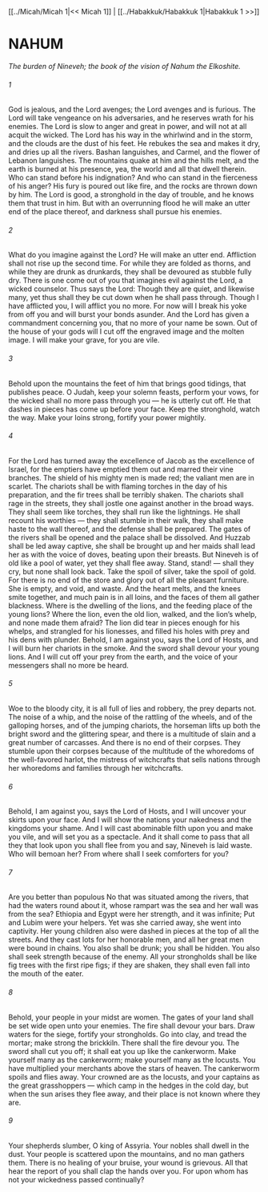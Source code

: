 [[../Micah/Micah 1|<< Micah 1]]  |  [[../Habakkuk/Habakkuk 1|Habakkuk 1 >>]]

# NAHUM

*The burden of Nineveh; the book of the vision of Nahum the Elkoshite.*

###### 1
God is jealous, and the Lord avenges; the Lord avenges and is furious. The Lord will take vengeance on his adversaries, and he reserves wrath for his enemies. The Lord is slow to anger and great in power, and will not at all acquit the wicked. The Lord has his way in the whirlwind and in the storm, and the clouds are the dust of his feet. He rebukes the sea and makes it dry, and dries up all the rivers. Bashan languishes, and Carmel, and the flower of Lebanon languishes. The mountains quake at him and the hills melt, and the earth is burned at his presence, yea, the world and all that dwell therein. Who can stand before his indignation? And who can stand in the fierceness of his anger? His fury is poured out like fire, and the rocks are thrown down by him. The Lord is good, a stronghold in the day of trouble, and he knows them that trust in him. But with an overrunning flood he will make an utter end of the place thereof, and darkness shall pursue his enemies.

###### 2
What do you imagine against the Lord? He will make an utter end. Affliction shall not rise up the second time. For while they are folded as thorns, and while they are drunk as drunkards, they shall be devoured as stubble fully dry. There is one come out of you that imagines evil against the Lord, a wicked counselor. Thus says the Lord: Though they are quiet, and likewise many, yet thus shall they be cut down when he shall pass through. Though I have afflicted you, I will afflict you no more. For now will I break his yoke from off you and will burst your bonds asunder. And the Lord has given a commandment concerning you, that no more of your name be sown. Out of the house of your gods will I cut off the engraved image and the molten image. I will make your grave, for you are vile.

###### 3
Behold upon the mountains the feet of him that brings good tidings, that publishes peace. O Judah, keep your solemn feasts, perform your vows, for the wicked shall no more pass through you — he is utterly cut off. He that dashes in pieces has come up before your face. Keep the stronghold, watch the way. Make your loins strong, fortify your power mightily.

###### 4
For the Lord has turned away the excellence of Jacob as the excellence of Israel, for the emptiers have emptied them out and marred their vine branches. The shield of his mighty men is made red; the valiant men are in scarlet. The chariots shall be with flaming torches in the day of his preparation, and the fir trees shall be terribly shaken. The chariots shall rage in the streets, they shall jostle one against another in the broad ways. They shall seem like torches, they shall run like the lightnings. He shall recount his worthies — they shall stumble in their walk, they shall make haste to the wall thereof, and the defense shall be prepared. The gates of the rivers shall be opened and the palace shall be dissolved. And Huzzab shall be led away captive, she shall be brought up and her maids shall lead her as with the voice of doves, beating upon their breasts. But Nineveh is of old like a pool of water, yet they shall flee away. Stand, stand! — shall they cry, but none shall look back. Take the spoil of silver, take the spoil of gold. For there is no end of the store and glory out of all the pleasant furniture. She is empty, and void, and waste. And the heart melts, and the knees smite together, and much pain is in all loins, and the faces of them all gather blackness. Where is the dwelling of the lions, and the feeding place of the young lions? Where the lion, even the old lion, walked, and the lion’s whelp, and none made them afraid? The lion did tear in pieces enough for his whelps, and strangled for his lionesses, and filled his holes with prey and his dens with plunder. Behold, I am against you, says the Lord of Hosts, and I will burn her chariots in the smoke. And the sword shall devour your young lions. And I will cut off your prey from the earth, and the voice of your messengers shall no more be heard.

###### 5
Woe to the bloody city, it is all full of lies and robbery, the prey departs not. The noise of a whip, and the noise of the rattling of the wheels, and of the galloping horses, and of the jumping chariots, the horseman lifts up both the bright sword and the glittering spear, and there is a multitude of slain and a great number of carcasses. And there is no end of their corpses. They stumble upon their corpses because of the multitude of the whoredoms of the well-favored harlot, the mistress of witchcrafts that sells nations through her whoredoms and families through her witchcrafts.

###### 6
Behold, I am against you, says the Lord of Hosts, and I will uncover your skirts upon your face. And I will show the nations your nakedness and the kingdoms your shame. And I will cast abominable filth upon you and make you vile, and will set you as a spectacle. And it shall come to pass that all they that look upon you shall flee from you and say, Nineveh is laid waste. Who will bemoan her? From where shall I seek comforters for you?

###### 7
Are you better than populous No that was situated among the rivers, that had the waters round about it, whose rampart was the sea and her wall was from the sea? Ethiopia and Egypt were her strength, and it was infinite; Put and Lubim were your helpers. Yet was she carried away, she went into captivity. Her young children also were dashed in pieces at the top of all the streets. And they cast lots for her honorable men, and all her great men were bound in chains. You also shall be drunk; you shall be hidden. You also shall seek strength because of the enemy. All your strongholds shall be like fig trees with the first ripe figs; if they are shaken, they shall even fall into the mouth of the eater.

###### 8
Behold, your people in your midst are women. The gates of your land shall be set wide open unto your enemies. The fire shall devour your bars. Draw waters for the siege, fortify your strongholds. Go into clay, and tread the mortar; make strong the brickkiln. There shall the fire devour you. The sword shall cut you off; it shall eat you up like the cankerworm. Make yourself many as the cankerworm; make yourself many as the locusts. You have multiplied your merchants above the stars of heaven. The cankerworm spoils and flies away. Your crowned are as the locusts, and your captains as the great grasshoppers — which camp in the hedges in the cold day, but when the sun arises they flee away, and their place is not known where they are.

###### 9
Your shepherds slumber, O king of Assyria. Your nobles shall dwell in the dust. Your people is scattered upon the mountains, and no man gathers them. There is no healing of your bruise, your wound is grievous. All that hear the report of you shall clap the hands over you. For upon whom has not your wickedness passed continually?